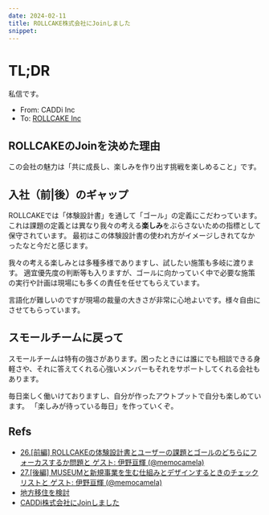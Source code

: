 ```yaml
---
date: 2024-02-11
title: ROLLCAKE株式会社にJoinしました
snippet:
---
```


# TL;DR

私信です。

- From: CADDi Inc
- To: [ROLLCAKE Inc](https://rollcake.co/)

## ROLLCAKEのJoinを決めた理由

この会社の魅力は「共に成長し、楽しみを作り出す挑戦を楽しめること」です。

## 入社（前|後）のギャップ

ROLLCAKEでは「体験設計書」を通して「ゴール」の定義にこだわっています。これは課題の定義とは異なり我々の考える**楽しみ**をぶらさないための指標として保守されています。
最初はこの体験設計書の使われ方がイメージしきれてなかったなと今だと感じます。

我々の考える楽しみとは多種多様でありますし、試したい施策も多岐に渡ります。
適宜優先度の判断等も入りますが、ゴールに向かっていく中で必要な施策の実行や計画は現場にも多くの責任を任せてもらえています。

言語化が難しいのですが現場の裁量の大きさが非常に心地よいです。様々自由にさせてもらっています。

## スモールチームに戻って

スモールチームは特有の強さがあります。困ったときには誰にでも相談できる身軽さや、それに答えてくれる心強いメンバーもそれをサポートしてくれる会社もあります。

毎日楽しく働いけておりますし、自分が作ったアウトプットで自分も楽しめています。
「楽しみが待っている毎日」を作っていくぞ。

## Refs

- [26.[前編] ROLLCAKEの体験設計書とユーザーの課題とゴールのどちらにフォーカスするか問題と ゲスト: 伊野亘輝 (@memocamela)](https://takejune.com/podcast/26-memocamera)
- [27.[後編] MUSEUMと新規事業を生む仕組みとデザインするときのチェックリストと ゲスト: 伊野亘輝 (@memocamela)](https://takejune.com/podcast/27-memocamera)
- [地方移住を検討](https://9renpoto.win/entry/2023/09/09/migration-plan)
- [CADDi株式会社にJoinしました](https://9renpoto.win/entry/2020/12/05/join)
